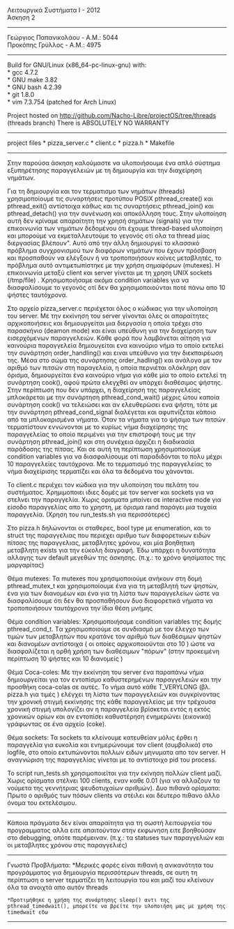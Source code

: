 Λειτουργικά Συστήματα Ι - 2012    
Άσκηση 2

----------
Γεώργιος Παπανικολάου - Α.Μ.: 5044    
Προκόπης Γρύλλος - Α.Μ.: 4975

----------
Build for GNU/Linux (x86_64-pc-linux-gnu) with:  
    * gcc 4.7.2  
    * GNU make 3.82  
    * GNU bash 4.2.39  
    * git 1.8.0  
    * vim 7.3.754 (patched for Arch Linux)  

Project hosted on http://github.com/Nacho-Libre/projectOS/tree/threads    
(threads branch)
There is ABSOLUTELY NO WARRANTY

----------
project files
    * pizza_server.c
    * client.c
    * pizza.h
    * Makefile

----------   

Στην παρούσα άσκηση καλούμαστε να υλοποιήσουμε ένα απλό σύστημα εξυπηρέτησης παραγγελειών με τη δημιουργία και την διαχείρηση νημάτων.

Για τη δημιουργία και τον τερματισμο των νημάτων (threads) χρησιμοποίουμε τις συναρτήσεις προτύπου POSIX pthread_create() και pthread_exit() αντίστοιχα κάθως και τις συναρτήσεις pthread_join() και pthread_detach() για την συνένωση και αποκόλληση τους. Στην υλοποίηση αυτή δεν κρίναμε απαραίτητη την χρησή σημάτων (signals) για την επικοινωνία των νημάτων δεδομένου ότι έχουμε thread-based υλοποίηση και μπορούμε να εκμεταλλευτούμε το γεγονός οτί ολα τα thread μίας διεργασίας βλέπουν". Αυτό από την άλλη δημιουργεί το κλασσικό πρόβλημα συγχρονισμού των διαφόρων νημάτων που έχουν πρόσβαση και προσπαθούν να ελέγξουν ή να τροποποιήσουν κοίνες μεταβλητές, το πρόβλημα αυτό αντιμετωπίστηκε με την χρήση σημαφόρων (mutexes). Η επικοινωνία μεταξύ client και server γίνεται με τη χρηση UNIX sockets (/tmp/file) . Χρησιμοποιήσαμε ακόμα condition variables για να διασφαλίσουμε το γεγονός οτί δεν θα χρησιμοποιούνται ποτέ πάνω απο 10 ψήστες ταυτόχρονα.

Στο αρχείο pizza_server.c περιέχεται όλος ο κώδικας για την υλοποίηση του server. Με την εκκίνηση του server γίνονται όλες οι απαραίτητες αρχικοποιήσεις και δημιουργείται μια διεργασία η οποία τρέχει στο παρασκήνιο (deamon mode) και είναι υπεύθυνη για την διαχείρηση των εισερχόμενων παραγγελειών. Kάθε φορά που λαμβάνεται αίτηση για καινούρια παραγγελεία δημιουγείται ενα καινούριο νήμα το οποίο εκτελεί την συνάρτηση order_handling() και ειναι υπεύθυνο για την διεκπαιρέωση της. Mέσα στο σώμα της συνάρτησης order_hadling() και ανάλογα με τον αριθμό των πιτσών στη παραγελεία, η οποία περνιέται ολόκληρη σαν όρισμα, δημιουργείται ένα καινούριο νήμα για κάθε μία το οποίο εκτελεί τη συνάρτηση cook(), αφού πρώτα ελεγχθεί αν υπάρχει διαθέσιμος ψήστης.
Στην περίπτωση που δεν υπάρχει, η διαχείρηση της παραγγελείας μπλοκάρεται με την συνάρτηση pthread_cond_wait() μέχρις ώτου καποία συνάρτηση cook() να τελειώσει και αν ελευθερώσει ενα ψήστη, τότε με την συνάρτηση pthread_cond_signal διαλέγεται και αφυπνίζεται κάποιο από τα μπλοκαρισμένα νήματα.
Όταν τα νήματα για το ψήσιμο των πιτσών τερματίστουν εννώνονται με το κυρίως νήμα διαχείρησης της παραγγελείας το οποίο περιμένει για την επιστροφή τους με την συνάρτηση pthread_join() και στη συνέχεια άρχιζει η διαδικασία παράδοσης της πίτσας. Και σε αυτή τη περίπτωση χρησιμοποιούμε condition variables για να διασφαλίσουμε οτί παραδιδόνται το πολυ μέχρι 10 παραγγελείες ταυτόχρονα. Με το τερματισμό της παραγγελείας το νήμα διαχείρισης τερματίζει και όλα τα δεδομένα του χάνονται.

Το client.c περιέχει τον κώδικα για την υλοποίηση του πελάτη του συστήματος. Χρημιμοποιει ιδιες δομές με τον server και sockets για να στελνει την παραγγελία. Χωρις ορισματα μπαίνει σε interactive mode για είσοδο παραγγελίας απο το χρηστη, με όρισμα rand παράγει *μια* τυχαία παραγγελία. (Χρηση του run_tests.sh για περισσότερες)

Στο pizza.h δηλώνονται οι σταθερες, bool type με enumeration, και το struct της παραγγελιας που περιεχει αριθμο των διαφορετικων ειδών πίτσας της παραγγελιας, μεταβλητες χρόνου, και μία βοηθητικη μεταβλητη exists για την εύκολη διαγραφή. Έδω υπάρχει η δυνατότητα αλλαγης των default μεγεθών της άσκησης. (π.χ.: το χρόνο ψησίματος της μαργαρίτας)

Θέμα mutexes:
Τα mutexes που χρησιμοποιούμε ανήκουν στη δομή pthread_mutex_t και χρησιμοποίουμε ένα για τη μεταβλητή των ψηστών, ένα για των διανομέων και ένα για τη λίστα των παραγγελείων ώστε να διασφαλίσουμε ότι δεν θα προσπαθήσουν δυο διαφορετικά νήματα να τροποποιήσουν ταυτόχρονα την ίδια θέση μνήμης

Θέμα condition variables:
Xρησιμοποιήσαμε condition variables της δομής pthread_cond_t. Tα χρησιμοποιούμε σε συνδιασμό με τον έλεγχο των τιμών των μεταβλητών που κρατάνε τον αριθμό των διαθέσιμων ψηστών και διανομέων αντίστοιχα ( οι οποίες αρχικοποιούνται στο 10 ) ώστε να διασφαλίζεται η ορθή χρήση των διαθέσιμων "πόρων" (στην προκειμένη περίπτωση 10 ψήστες και 10 διανομείς )  

Θέμα Coca-coles:
Με την εκκίνηση του server ένα παραπάνω νήμα δημιουργείται για τον εντοπίσμο καθυστερημένων παραγγελειών και την προσθήκη coca-colas σε αυτές. To νήμα αυτό κάθε T_VERYLONG (βλ. pizza.h για τιμές ) ελέγχει τη λίστα των παραγγελειών και συγκρίνοντας την χρονική στιγμή εκκίνησης της κάθε παραγγελείας με την τρέχουσα χρονική στιγμή υπολογίζει αν η παραγγελεία βρίσκεται εντός η εκτός χρονικών ορίων και αν εντοπίσει καθυστέρηση ενημερώνει (εικονικά) γράφωντας σε ένα αρχείο (coke).

Θέμα sockets:
Τα sockets τα κλείνουμε κατευθείαν μόλις έρθει η παραγγελία για ευκολία και ενημερώνουμε τον  client (συμβολικά) στο logfile, στο οποίο εκτυπώνονται πολλων ειδων μηνυματα απο τον server. Η αναγνώριση της παραγγελίας γίνεται με το αντίστοιχο pid του process.

Το script run_tests.sh χρησιμοποιείται για την εκίνηση πολλών client μαζί. Χωρις ορίσματα στέλνει 100 clients, εναν καθε 0.01 (για να αλλαζουν τα νούμετα της γεννήτριας ψευδοτυχαίων αριθμών). Δυο πιθανά ορίσματα: Πρωτο ο αριθμός των πόσων clients να στέιλει και δέυτερο πιθανο άλλο όνομα του εκτελέσιμου.

----------

Κάποια πράγματα δεν είναι απαραίτητα για τη σωστή λειτουργεία του προγραμματος αλλα ειτε απαιτούνταν στην εκφωνηση ειτε βοηθούσαν στο debugging, οπότε παρέμειναν. (π.χ.: τα statuses των παραγγελιών και οι μεταβλητες χρόνου στις παραγγελιές)  

----------

Γνωστά Προβλήματα:
    *Mερικές φορές είναι πιθανή η ανικανότητα του προγράμματος για δημιουργία περισσότερων threads, σε αυτη τη περίπτωση ο server τερματίζει τη λειτουργία του και μαζί του κλείνουν όλα τα ανοιχτά απο αυτόν threads

    *Προτιμήθηκε η χρήση της συνάρτησης sleep() αντι της pthread_timedwait(), μπορείτε να βρείτε την υλοποιήση μας με χρήση της timedwait εδω
----------
